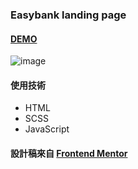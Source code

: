 ### Easybank landing page

#### [DEMO](https://kaochihyu.github.io/front-end-project/landing-page/index.html)
![image]()

#### 使用技術
* HTML
* SCSS
* JavaScript

#### 設計稿來自 [Frontend Mentor](https://www.frontendmentor.io/challenges/easybank-landing-page-WaUhkoDN)
